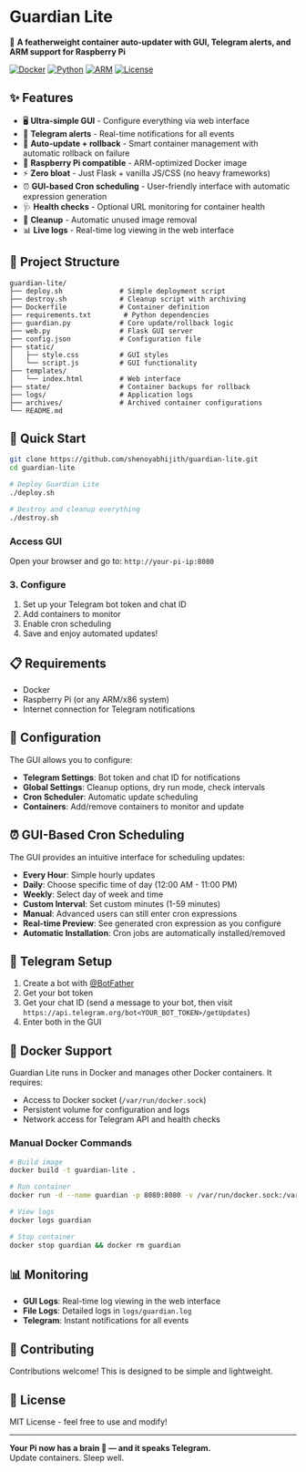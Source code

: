 # Guardian Lite

🚀 **A featherweight container auto-updater with GUI, Telegram alerts, and ARM support for Raspberry Pi**

[![Docker](https://img.shields.io/badge/Docker-Ready-blue?logo=docker)](https://www.docker.com/)
[![Python](https://img.shields.io/badge/Python-3.11+-green?logo=python)](https://python.org/)
[![ARM](https://img.shields.io/badge/ARM-Raspberry%20Pi-red?logo=raspberry-pi)](https://www.raspberrypi.org/)
[![License](https://img.shields.io/badge/License-MIT-yellow.svg)](LICENSE)

## ✨ Features

- 🖥️ **Ultra-simple GUI** - Configure everything via web interface
- 📱 **Telegram alerts** - Real-time notifications for all events
- 🔄 **Auto-update + rollback** - Smart container management with automatic rollback on failure
- 🍓 **Raspberry Pi compatible** - ARM-optimized Docker image
- ⚡ **Zero bloat** - Just Flask + vanilla JS/CSS (no heavy frameworks)
- ⏰ **GUI-based Cron scheduling** - User-friendly interface with automatic expression generation
- 🩺 **Health checks** - Optional URL monitoring for container health
- 🧹 **Cleanup** - Automatic unused image removal
- 📊 **Live logs** - Real-time log viewing in the web interface

## 📁 Project Structure

```
guardian-lite/
├── deploy.sh              # Simple deployment script
├── destroy.sh             # Cleanup script with archiving
├── Dockerfile             # Container definition
├── requirements.txt        # Python dependencies
├── guardian.py            # Core update/rollback logic
├── web.py                 # Flask GUI server
├── config.json            # Configuration file
├── static/
│   ├── style.css          # GUI styles
│   └── script.js          # GUI functionality
├── templates/
│   └── index.html         # Web interface
├── state/                 # Container backups for rollback
├── logs/                  # Application logs
├── archives/              # Archived container configurations
└── README.md
```

## 🚀 Quick Start

```bash
git clone https://github.com/shenoyabhijith/guardian-lite.git
cd guardian-lite

# Deploy Guardian Lite
./deploy.sh

# Destroy and cleanup everything
./destroy.sh
```

### Access GUI

Open your browser and go to: `http://your-pi-ip:8080`

### 3. Configure

1. Set up your Telegram bot token and chat ID
2. Add containers to monitor
3. Enable cron scheduling
4. Save and enjoy automated updates!

## 📋 Requirements

- Docker
- Raspberry Pi (or any ARM/x86 system)
- Internet connection for Telegram notifications

## 🔧 Configuration

The GUI allows you to configure:

- **Telegram Settings**: Bot token and chat ID for notifications
- **Global Settings**: Cleanup options, dry run mode, check intervals
- **Cron Scheduler**: Automatic update scheduling
- **Containers**: Add/remove containers to monitor and update

## ⏰ GUI-Based Cron Scheduling

The GUI provides an intuitive interface for scheduling updates:

- **Every Hour**: Simple hourly updates
- **Daily**: Choose specific time of day (12:00 AM - 11:00 PM)
- **Weekly**: Select day of week and time
- **Custom Interval**: Set custom minutes (1-59 minutes)
- **Manual**: Advanced users can still enter cron expressions
- **Real-time Preview**: See generated cron expression as you configure
- **Automatic Installation**: Cron jobs are automatically installed/removed

## 📱 Telegram Setup

1. Create a bot with [@BotFather](https://t.me/botfather)
2. Get your bot token
3. Get your chat ID (send a message to your bot, then visit `https://api.telegram.org/bot<YOUR_BOT_TOKEN>/getUpdates`)
4. Enter both in the GUI

## 🐳 Docker Support

Guardian Lite runs in Docker and manages other Docker containers. It requires:

- Access to Docker socket (`/var/run/docker.sock`)
- Persistent volume for configuration and logs
- Network access for Telegram API and health checks

### Manual Docker Commands

```bash
# Build image
docker build -t guardian-lite .

# Run container
docker run -d --name guardian -p 8080:8080 -v /var/run/docker.sock:/var/run/docker.sock guardian-lite

# View logs
docker logs guardian

# Stop container
docker stop guardian && docker rm guardian
```

## 📊 Monitoring

- **GUI Logs**: Real-time log viewing in the web interface
- **File Logs**: Detailed logs in `logs/guardian.log`
- **Telegram**: Instant notifications for all events

## 🤝 Contributing

Contributions welcome! This is designed to be simple and lightweight.

## 📄 License

MIT License - feel free to use and modify!

---

**Your Pi now has a brain 🧠 — and it speaks Telegram.**  
Update containers. Sleep well.